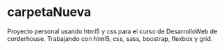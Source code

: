 # carpetaNueva
Proyecto personal usando html5 y css para el curso de DesarrolloWeb de corderhouse.
Trabajando con html5, css, sass, boostrap, flexbox y grid. 
